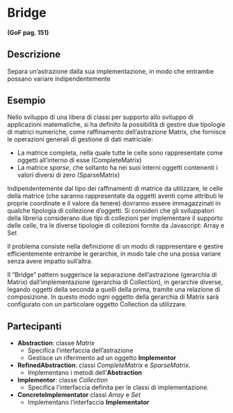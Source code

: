# Bridge
#### (GoF pag. 151)

## Descrizione
Separa un’astrazione dalla sua implementazione, in modo che entrambe possano variare indipendentemente

## Esempio
Nello sviluppo di una libera di classi per supporto allo sviluppo di applicazioni matematiche, si ha definito la possibilità di gestire due tipologie di matrici numeriche, come raffinamento dell’astrazione Matrix, che fornisce le operazioni generali di gestione di dati matriciale:

- La matrice completa, nella quale tutte le celle sono rappresentate come oggetti all’interno di esse (CompleteMatrix)
- La matrice _sparse_, che soltanto ha nei suoi interni oggetti contenenti i valori diversi di zero (SparseMatrix)

Indipendentemente dal tipo dei raffinamenti di matrice da utilizzare, le celle della matrice (che saranno rappresentate da oggetti aventi come attributi le proprie coordinate e il valore da tenere) dovranno essere immagazzinati in qualche tipologia di collezione d’oggetti. Si consideri che gli sviluppatori della libreria considerano due tipi di collezioni per implementare il supporto delle celle, tra le diverse tipologie di collezioni fornite da Javascript: Array e Set

Il problema consiste nella definizione di un modo di rappresentare e gestire efficientemente entrambe le gerarchie, in modo tale che una possa variare senza avere impatto sull’altra.

Il “Bridge” pattern suggerisce la separazione dell’astrazione (gerarchia di Matrix) dall’implementazione (gerarchia di Collection), in gerarchie diverse, legando oggetti della seconda a quelli della prima, tramite una relazione di composizione. In questo modo ogni oggetto della gerarchia di Matrix sarà configurato con un particolare oggetto Collection da utilizzare.

## Partecipanti
* __Abstraction__: classe _Matrix_
	-	Specifica l’interfaccia dell’astrazione
	-	Gestisce un riferimento ad un oggetto __Implementor__
* __RefinedAbstraction__: classi _CompleteMatrix_ e _SparseMatrix_.
	-	Implementano i metodi dell’__Abstraction__
*	__Implementor__: classe _Collection_
	- Specifica l’interfaccia definita per le classi di implementazione.
* __ConcreteImplementator__ classi *Array* e _Set_
	- Implementano l’interfaccia __Implementator__

